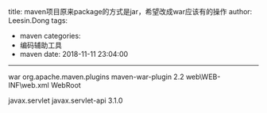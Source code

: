 title: maven项目原来package的方式是jar，希望改成war应该有的操作
author: Leesin.Dong
tags:
  - maven
categories:
  - 编码辅助工具
  - maven
date: 2018-11-11 23:04:00
---
<packaging>war</packaging>
<plugin>
    <groupId>org.apache.maven.plugins</groupId>
    <artifactId>maven-war-plugin</artifactId>
    <version>2.2</version>
    <configuration>
        <!-- 指定web.xml的路径  -->
        <webXml>web\WEB-INF\web.xml</webXml>
        <!-- 指定jsp、js、css的路劲 -->
        <warSourceDirectory>WebRoot</warSourceDirectory>
    </configuration>
</plugin>
 

<dependency>
    <groupId>javax.servlet</groupId>
    <artifactId>javax.servlet-api</artifactId>
    <version>3.1.0</version>
</dependency>

